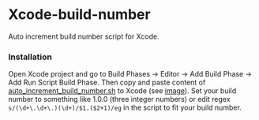 Xcode-build-number
==================

Auto increment build number script for Xcode.

### Installation

Open Xcode project and go to Build Phases -> Editor -> Add Build Phase -> Add Run Script Build Phase. Then copy and paste content of [auto_increment_build_number.sh](auto_increment_build_number.sh) to Xcode (see [image](script.png)). Set your build number to something like 1.0.0 (three integer numbers) or edit regex `s/(\d+\.\d+\.)(\d+)/$1.($2+1)/eg` in the script to fit your build number.
